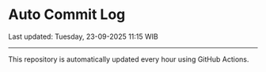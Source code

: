 # Auto Commit Log

Last updated: Tuesday, 23-09-2025 11:15 WIB

---

This repository is automatically updated every hour using GitHub Actions.

